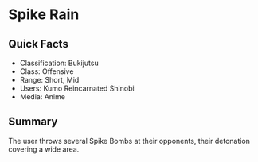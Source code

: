 # Spike Rain

## Quick Facts
- Classification: Bukijutsu
- Class: Offensive
- Range: Short, Mid
- Users: Kumo Reincarnated Shinobi
- Media: Anime

## Summary
The user throws several Spike Bombs at their opponents, their detonation covering a wide area.
